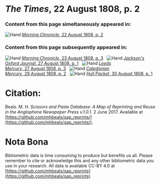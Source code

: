 # *The Times*, 22 August 1808, p. 2  
  
### Content from this page simeltaneously appeared in:  
![Hand](http://scissorsandpaste.net/wp-content/uploads/2017/06/smallhandpointer.png) [*Morning Chronicle*, 22 August 1808, p. 2](https://mhbeals.github.io/sap_html/Morning-Chronicle/Morning-Chronicle-22-August-1808-p-2)  
  
### Content from this page subsequently appeared in:  
![Hand](http://scissorsandpaste.net/wp-content/uploads/2017/06/smallhandpointer.png) [*Morning Chronicle*, 23 August 1808, p. 3](https://mhbeals.github.io/sap_html/Morning-Chronicle/Morning-Chronicle-23-August-1808-p-3)  
![Hand](http://scissorsandpaste.net/wp-content/uploads/2017/06/smallhandpointer.png) [*Jackson's Oxford Journal*, 27 August 1808, p. 1](https://mhbeals.github.io/sap_html/Jackson's-Oxford-Journal/Jackson's-Oxford-Journal-27-August-1808-p-1)  
![Hand](http://scissorsandpaste.net/wp-content/uploads/2017/06/smallhandpointer.png) [*Leeds Mercury*, 27 August 1808, p. 3](https://mhbeals.github.io/sap_html/Leeds-Mercury/Leeds-Mercury-27-August-1808-p-3)  
![Hand](http://scissorsandpaste.net/wp-content/uploads/2017/06/smallhandpointer.png) [*Caledonian Mercury*, 29 August 1808, p. 2](https://mhbeals.github.io/sap_html/Caledonian-Mercury/Caledonian-Mercury-29-August-1808-p-2)  
![Hand](http://scissorsandpaste.net/wp-content/uploads/2017/06/smallhandpointer.png) [*Hull Packet*, 30 August 1808, p. 1](https://mhbeals.github.io/sap_html/Hull-Packet/Hull-Packet-30-August-1808-p-1)  


# Citation: 

Beals. M. H. *Scissors and Paste Database: A Map of Reprinting and Reuse in the Anglophone Newspaper Press v.1.0.1.* 2 June 2017. Available at [https://github.com/mhbeals/sap_reprints/](https://github.com/mhbeals/sap_reprints/). 

# Nota Bona

Bibliometric data is time consuming to produce but benefits us all. Please remember to cite or acknowledge this and any other bibliometric data you use in your research. All data is available CC-BY 4.0 at [https://github.com/mhbeals/sap_reprints](https://github.com/mhbeals/sap_reprints)